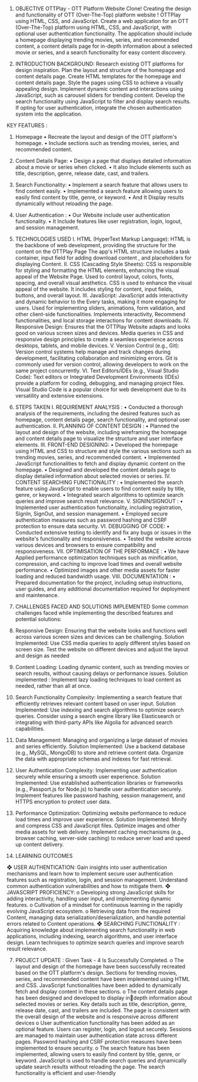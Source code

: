 1. OBJECTIVE 
OTTPlay - OTT Platform Website Clone! Creating the design and functionality of 
OTT (Over-The-Top) platform website ! OTTPlay using HTML, CSS, and 
JavaScript.
 Create a web application for an OTT (Over-The-Top) platform using 
HTML, CSS, and JavaScript, with optional user authentication functionality. The 
application should include a homepage displaying trending movies, series, and 
recommended content, a content details page for in-depth information about a 
selected movie or series, and a search functionality for easy content discovery.

 3. INTRODUCTION
BACKGROUND:
Research existing OTT platforms for design inspiration.
Plan the layout and structure of the homepage and content details page.
Create HTML templates for the homepage and content details page.
Style the pages using CSS to achieve a visually appealing design.
Implement dynamic content and interactions using JavaScript, such as 
carousel sliders for trending content.
Develop the search functionality using JavaScript to filter and display 
search results.
If opting for user authentication, integrate the chosen authentication 
system into the application.

KEY FEATURES :
1. Homepage
 • Recreate the layout and design of the OTT platform's homepage.
 • Include sections such as trending movies, series, and recommended 
content.
2. Content Details Page:
 • Design a page that displays detailed information about a movie or series 
when clicked.
• It also Include elements such as title, description, genre, release date, 
cast, and trailers.
3. Search Functionality:
 • Implement a search feature that allows users to find content easily.
• Implemented a search feature allowing users to easily find content by 
title, genre, or keyword.
• And It Display results dynamically without reloading the page.
4. User Authentication :
 • Our Website include user authentication functionality.
• It Include features like user registration, login, logout, and session 
management.


 3. TECHNOLOGIES USED
I. HTML (HyperText Markup Language):
HTML is the backbone of web development, providing the structure for the 
content on the OTTPlay Page
The app's HTML structure includes a task container, input field for adding 
download content , and placeholders for displaying Content.
II. CSS (Cascading Style Sheets):
CSS is responsible for styling and formatting the HTML elements, enhancing the 
visual appeal of the Website Page.
Used to control layout, colors, fonts, spacing, and overall visual aesthetics.
CSS is used to enhance the visual appeal of the website. It includes styling 
for content, input fields, buttons, and overall layout.
III. JavaScript:
JavaScript adds interactivity and dynamic behavior to the Every tasks, making it 
more engaging for users.
Used for implementing sliders, animations, form validation, and other 
client-side functionalities.
Implements interactivity, Recommend functionalities, and local storage 
interactions for content downloads.
IV. Responsive Design:
Ensures that the OTTPlay Website adapts and looks good on various screen sizes 
and devices.
Media queries in CSS and responsive design principles to create a 
seamless experience across desktops, tablets, and mobile devices.
V. Version Control (e.g., Git):
Version control systems help manage and track changes during development, 
facilitating collaboration and minimizing errors.
Git is commonly used for version control, allowing developers to work on 
the same project concurrently.
VI. Text Editors/IDEs (e.g., Visual Studio Code):
Text editors or Integrated Development Environments (IDEs) provide a platform 
for coding, debugging, and managing project files.
Visual Studio Code is a popular choice for web development due to its 
versatility and extensive extensions.

 4. STEPS TAKEN 
I. REQUIREMENT ANALYSIS :
• Conducted a thorough analysis of the requirements, including the desired 
features such as homepage, content details page, search functionality, 
and optional user authentication.
II. PLANNING OF CONTENT DESIGN :
• Planned the layout and design of the website, including wireframing the 
homepage and content details page to visualize the structure and user 
interface elements.
III. FRONT-END DESIGNING:
• Developed the homepage using HTML and CSS to structure and style the 
various sections such as trending movies, series, and recommended 
content.
• Implemented JavaScript functionalities to fetch and display dynamic 
content on the homepage.
• Designed and developed the content details page to display detailed 
information about selected movies or series.
IV. CONTENT SEARCHING FUNCTIONALITY :
• Implemented the search feature using JavaScript to enable users to find 
content easily by title, genre, or keyword.
• Integrated search algorithms to optimize search queries and improve 
search result relevance.
V. SIGNIN/SIGNOUT :
• Implemented user authentication functionality, including registration, 
SignIn, SignOut, and session management.
• Employed secure authentication measures such as password hashing and 
CSRF protection to ensure data security.
VI. DEBUGGING OF CODE:
• Conducted extensive testing to identify and fix any bugs or issues in 
the website's functionality and responsiveness.
• Tested the website across various devices and browsers to ensure 
compatibility and responsiveness.
VII. OPTIMISATION OF THE PERFORMACE :
• We have Applied performance optimization techniques such as 
minification, compression, and caching to improve load times and 
overall website performance.
• Optimized images and other media assets for faster loading and 
reduced bandwidth usage.
VIII. DOCUMENTATION :
• Prepared documentation for the project, including setup 
instructions, user guides, and any additional documentation 
required for deployment and maintenance.


 6. CHALLENGES FACED AND SOLUTIONS IMPLEMENTED
Some common challenges faced while implementing the described 
features and potential solutions:
1. Responsive Design: Ensuring that the website looks and functions well 
across various screen sizes and devices can be challenging.
Solution Implemented: Use CSS media queries to apply different styles 
based on screen size. Test the website on different devices and adjust the 
layout and design as needed
2. Content Loading: Loading dynamic content, such as trending movies or 
search results, without causing delays or performance issues.
Solution implemented : Implement lazy loading techniques to load content 
as needed, rather than all at once. 
3. Search Functionality Complexity: Implementing a search feature that 
efficiently retrieves relevant content based on user input.
Solution Implemented: Use indexing and search algorithms to optimize 
search queries. Consider using a search engine library like Elasticsearch or 
integrating with third-party APIs like Algolia for advanced search 
capabilities.
4. Data Management: Managing and organizing a large dataset of movies 
and series efficiently.
Solution Implemented: Use a backend database (e.g., MySQL, MongoDB) 
to store and retrieve content data. Organize the data with appropriate 
schemas and indexes for fast retrieval.
5. User Authentication Complexity: Implementing user authentication 
securely while ensuring a smooth user experience.
Solution Implemented: Use established authentication libraries or 
frameworks (e.g., Passport.js for Node.js) to handle user authentication 
securely. Implement features like password hashing, session management, 
and HTTPS encryption to protect user data.
6. Performance Optimization: Optimizing website performance to reduce 
load times and improve user experience.
Solution Implemented: Minify and compress CSS and JavaScript files. 
Optimize images and other media assets for web delivery. Implement 
caching mechanisms (e.g., browser caching, server-side caching) to reduce 
server load and speed up content delivery.

6. LEARNING OUTCOMES 
 
❖ USER AUTHENTICATION:
Gain insights into user authentication mechanisms and learn how to 
implement secure user authentication features such as registration, login, 
and session management. Understand common authentication 
vulnerabilities and how to mitigate them.
❖ JAVASCRIPT PROFICIENCY:
o Developing strong JavaScript skills for adding interactivity, handling user 
input, and implementing dynamic features.
o Cultivation of a mindset for continuous learning in the rapidly evolving 
JavaScript ecosystem.
o Retrieving data from the required Content, managing data 
serialization/deserialization, and handle potential errors related to 
Content operations.
❖ SEARCHING FUNCTIONALITY : 
Acquiring knowledge about implementing search functionality in web 
applications, including indexing, search algorithms, and user interface 
design. Learn techniques to optimize search queries and improve search 
result relevance.

7. PROJECT UPDATE :
Given Task - 4 Is Successfully Completed.
o The layout and design of the homepage have been successfully recreated 
based on the OTT platform's design. Sections for trending movies, series, 
and recommended content have been implemented using HTML and CSS. 
JavaScript functionalities have been added to dynamically fetch and 
display content in these sections.
o The content details page has been designed and developed to display indepth information about selected movies or series. Key details such as 
title, description, genre, release date, cast, and trailers are included. The 
page is consistent with the overall design of the website and is responsive 
across different devices
o User authentication functionality has been added as an optional feature. 
Users can register, login, and logout securely. Sessions are managed to 
maintain user authentication state across different pages. Password 
hashing and CSRF protection measures have been implemented to ensure 
security.
o The search feature has been implemented, allowing users to easily find 
content by title, genre, or keyword. JavaScript is used to handle search 
queries and dynamically update search results without reloading the 
page. The search functionality is efficient and user-friendly

